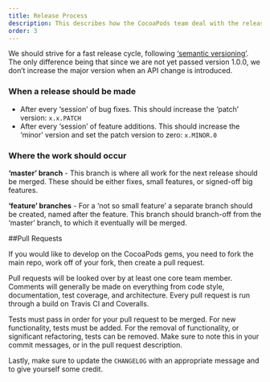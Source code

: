 ```yaml
---
title: Release Process
description: This describes how the CocoaPods team deal with the release process.
order: 3
---
```


We should strive for a fast release cycle, following [‘semantic versioning’](http://semver.org). The only difference being that since we are not yet passed version 1.0.0, we don’t increase the major version when an API change is introduced.

### When a release should be made

* After every ‘session’ of bug fixes. This should increase the ‘patch’ version: `x.x.PATCH`
* After every ‘session’ of feature additions. This should increase the ‘minor’ version and set the patch version to zero: `x.MINOR.0`

### Where the work should occur

**‘master’ branch** - This branch is where all work for the next release should be merged. These should be either fixes, small features, or signed-off big features.

**‘feature’ branches** -  For a ‘not so small feature’ a separate branch should be created, named after the feature. This branch should branch-off from the ‘master’ branch, to which it eventually will be merged.

##Pull Requests

If you would like to develop on the CocoaPods gems, you need to fork the main repo, work off of your fork, then create a pull request.

Pull requests will be looked over by at least one core team member. Comments will generally be made on everything from code style, documentation, test coverage, and architecture. Every pull request is run through a build on Travis CI and Coveralls.

Tests must pass in order for your pull request to be merged. For new functionality, tests must be added. For the removal of functionality, or significant refactoring, tests can be removed. Make sure to note this in your commit messages, or in the pull request description.

Lastly, make sure to update the `CHANGELOG` with an appropriate message and to give yourself some credit.